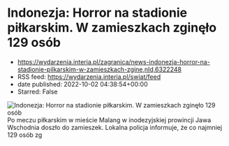 # Indonezja: Horror na stadionie piłkarskim. W zamieszkach zginęło 129 osób
 - https://wydarzenia.interia.pl/zagranica/news-indonezja-horror-na-stadionie-pilkarskim-w-zamieszkach-zgine,nId,6322248
 - RSS feed: https://wydarzenia.interia.pl/swiat/feed
 - date published: 2022-10-02 04:38:54+00:00
 - Starred: False

<p><a href="https://wydarzenia.interia.pl/zagranica/news-indonezja-horror-na-stadionie-pilkarskim-w-zamieszkach-zgine,nId,6322248"><img align="left" alt="Indonezja: Horror na stadionie piłkarskim. W zamieszkach zginęło 129 osób" src="https://i.iplsc.com/indonezja-horror-na-stadionie-pilkarskim-w-zamieszkach-zgine/000G59IEBPPFYK0A-C321.jpg" /></a>Po meczu piłkarskim w mieście Malang w inodezyjskiej prowincji Jawa Wschodnia doszło do zamieszek. Lokalna policja informuje, że co najmniej 129 osób zg
